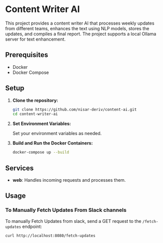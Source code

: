 # Content Writer AI

This project provides a content writer AI that processes weekly updates from different teams, enhances the text using NLP models, stores the updates, and compiles a final report. The project supports a local Ollama server for text enhancement.

## Prerequisites

- Docker
- Docker Compose

## Setup

1. **Clone the repository:**

    ```sh
    git clone https://github.com/nisar-deriv/content-ai.git
    cd content-writer-ai
    ```

2. **Set Environment Variables:**

    Set your environment variables as needed.

3. **Build and Run the Docker Containers:**

    ```sh
    docker-compose up --build
    ```

## Services

- **web**: Handles incoming requests and processes them.

## Usage

### To Manually Fetch Updates From Slack channels

To manually Fetch Updates from slack, send a GET request to the `/fetch-updates` endpoint:

```sh
curl http://localhost:8080/fetch-updates